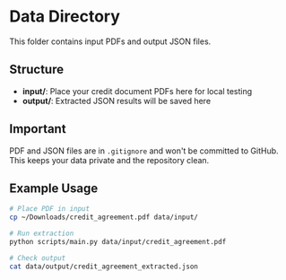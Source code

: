 # Data Directory

This folder contains input PDFs and output JSON files.

## Structure

- **input/**: Place your credit document PDFs here for local testing
- **output/**: Extracted JSON results will be saved here

## Important

PDF and JSON files are in `.gitignore` and won't be committed to GitHub.
This keeps your data private and the repository clean.

## Example Usage
```bash
# Place PDF in input
cp ~/Downloads/credit_agreement.pdf data/input/

# Run extraction
python scripts/main.py data/input/credit_agreement.pdf

# Check output
cat data/output/credit_agreement_extracted.json
```
